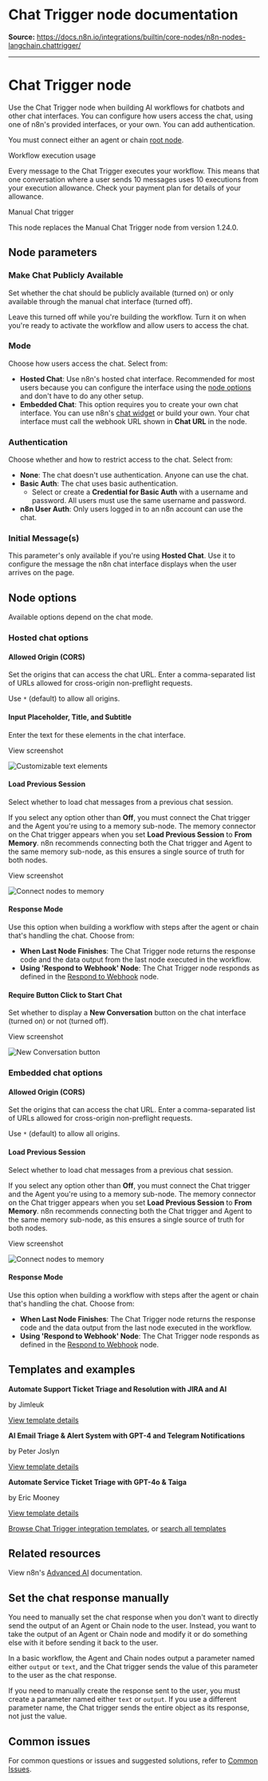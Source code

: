 # Chat Trigger node documentation

**Source:** https://docs.n8n.io/integrations/builtin/core-nodes/n8n-nodes-langchain.chattrigger/

---

# Chat Trigger node

Use the Chat Trigger node when building AI workflows for chatbots and other chat interfaces. You can configure how users access the chat, using one of n8n's provided interfaces, or your own. You can add authentication.

You must connect either an agent or chain [root node](../../cluster-nodes/root-nodes/).

Workflow execution usage

Every message to the Chat Trigger executes your workflow. This means that one conversation where a user sends 10 messages uses 10 executions from your execution allowance. Check your payment plan for details of your allowance.

Manual Chat trigger

This node replaces the Manual Chat Trigger node from version 1.24.0.

## Node parameters

### Make Chat Publicly Available

Set whether the chat should be publicly available (turned on) or only available through the manual chat interface (turned off).

Leave this turned off while you're building the workflow. Turn it on when you're ready to activate the workflow and allow users to access the chat.

### Mode

Choose how users access the chat. Select from:

- **Hosted Chat**: Use n8n's hosted chat interface. Recommended for most users because you can configure the interface using the [node options](#node-options) and don't have to do any other setup.
- **Embedded Chat**: This option requires you to create your own chat interface. You can use n8n's [chat widget](https://www.npmjs.com/package/@n8n/chat) or build your own. Your chat interface must call the webhook URL shown in **Chat URL** in the node.

### Authentication

Choose whether and how to restrict access to the chat. Select from:

- **None**: The chat doesn't use authentication. Anyone can use the chat.
- **Basic Auth**: The chat uses basic authentication.
  - Select or create a **Credential for Basic Auth** with a username and password. All users must use the same username and password.
- **n8n User Auth**: Only users logged in to an n8n account can use the chat.

### Initial Message(s)

This parameter's only available if you're using **Hosted Chat**. Use it to configure the message the n8n chat interface displays when the user arrives on the page.

## Node options

Available options depend on the chat mode.

### Hosted chat options

#### Allowed Origin (CORS)

Set the origins that can access the chat URL. Enter a comma-separated list of URLs allowed for cross-origin non-preflight requests.

Use `*` (default) to allow all origins.

#### Input Placeholder, Title, and Subtitle

Enter the text for these elements in the chat interface.

View screenshot

![Customizable text elements](../../../../_images/integrations/builtin/core-nodes/chat-trigger/hosted-text-elements.png)

#### Load Previous Session

Select whether to load chat messages from a previous chat session.

If you select any option other than **Off**, you must connect the Chat trigger and the Agent you're using to a memory sub-node. The memory connector on the Chat trigger appears when you set **Load Previous Session** to **From Memory**. n8n recommends connecting both the Chat trigger and Agent to the same memory sub-node, as this ensures a single source of truth for both nodes.

View screenshot

![Connect nodes to memory](../../../../_images/integrations/builtin/core-nodes/chat-trigger/connect-memory.png)

#### Response Mode

Use this option when building a workflow with steps after the agent or chain that's handling the chat. Choose from:

- **When Last Node Finishes**: The Chat Trigger node returns the response code and the data output from the last node executed in the workflow.
- **Using 'Respond to Webhook' Node**: The Chat Trigger node responds as defined in the [Respond to Webhook](../n8n-nodes-base.respondtowebhook/) node.

#### Require Button Click to Start Chat

Set whether to display a **New Conversation** button on the chat interface (turned on) or not (turned off).

View screenshot

![New Conversation button](../../../../_images/integrations/builtin/core-nodes/chat-trigger/new-conversation-button.png)

### Embedded chat options

#### Allowed Origin (CORS)

Set the origins that can access the chat URL. Enter a comma-separated list of URLs allowed for cross-origin non-preflight requests.

Use `*` (default) to allow all origins.

#### Load Previous Session

Select whether to load chat messages from a previous chat session.

If you select any option other than **Off**, you must connect the Chat trigger and the Agent you're using to a memory sub-node. The memory connector on the Chat trigger appears when you set **Load Previous Session** to **From Memory**. n8n recommends connecting both the Chat trigger and Agent to the same memory sub-node, as this ensures a single source of truth for both nodes.

View screenshot

![Connect nodes to memory](../../../../_images/integrations/builtin/core-nodes/chat-trigger/connect-memory.png)

#### Response Mode

Use this option when building a workflow with steps after the agent or chain that's handling the chat. Choose from:

- **When Last Node Finishes**: The Chat Trigger node returns the response code and the data output from the last node executed in the workflow.
- **Using 'Respond to Webhook' Node**: The Chat Trigger node responds as defined in the [Respond to Webhook](../n8n-nodes-base.respondtowebhook/) node.

## Templates and examples

**Automate Support Ticket Triage and Resolution with JIRA and AI**

by Jimleuk

[View template details](https://n8n.io/workflows/3868-automate-support-ticket-triage-and-resolution-with-jira-and-ai/)

**AI Email Triage & Alert System with GPT-4 and Telegram Notifications**

by Peter Joslyn

[View template details](https://n8n.io/workflows/3968-ai-email-triage-and-alert-system-with-gpt-4-and-telegram-notifications/)

**Automate Service Ticket Triage with GPT-4o & Taiga**

by Eric Mooney

[View template details](https://n8n.io/workflows/4665-automate-service-ticket-triage-with-gpt-4o-and-taiga/)

[Browse Chat Trigger integration templates](https://n8n.io/integrations/chat-trigger/), or [search all templates](https://n8n.io/workflows/)

## Related resources

View n8n's [Advanced AI](../../../../advanced-ai/) documentation.

## Set the chat response manually

You need to manually set the chat response when you don't want to directly send the output of an Agent or Chain node to the user. Instead, you want to take the output of an Agent or Chain node and modify it or do something else with it before sending it back to the user.

In a basic workflow, the Agent and Chain nodes output a parameter named either `output` or `text`, and the Chat trigger sends the value of this parameter to the user as the chat response.

If you need to manually create the response sent to the user, you must create a parameter named either `text` or `output`. If you use a different parameter name, the Chat trigger sends the entire object as its response, not just the value.

## Common issues

For common questions or issues and suggested solutions, refer to [Common Issues](common-issues/).
